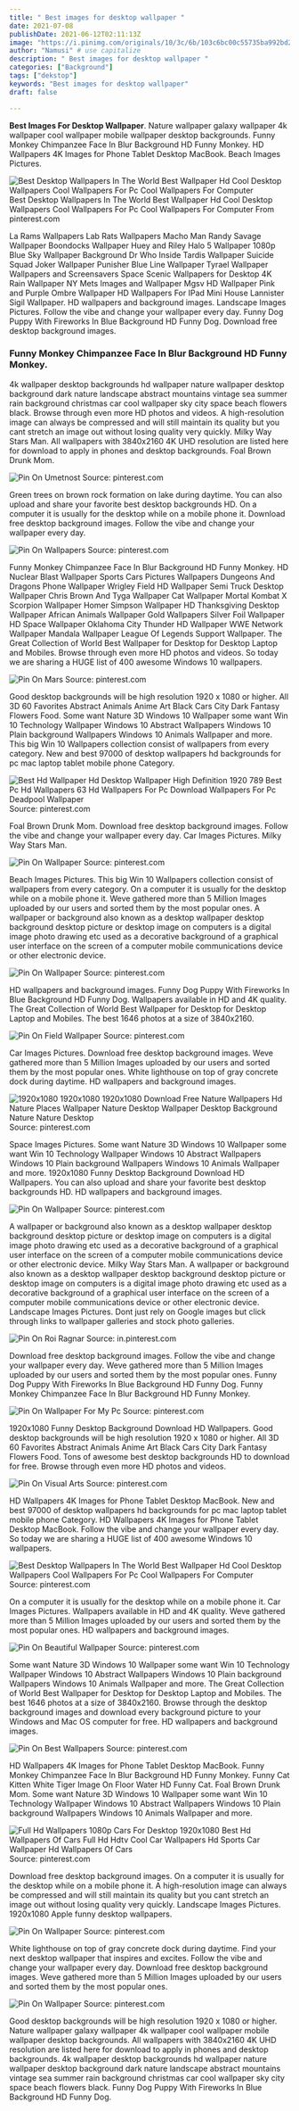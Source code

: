 ```yaml
---
title: " Best images for desktop wallpaper "
date: 2021-07-08
publishDate: 2021-06-12T02:11:13Z
image: "https://i.pinimg.com/originals/10/3c/6b/103c6bc00c55735ba992bd244eb6b149.jpg"
author: "Namusi" # use capitalize
description: " Best images for desktop wallpaper "
categories: ["Background"]
tags: ["dekstop"]
keywords: "Best images for desktop wallpaper"
draft: false

---
```



**Best Images For Desktop Wallpaper**. Nature wallpaper galaxy wallpaper 4k wallpaper cool wallpaper mobile wallpaper desktop backgrounds. Funny Monkey Chimpanzee Face In Blur Background HD Funny Monkey. HD Wallpapers 4K Images for Phone Tablet Desktop MacBook. Beach Images Pictures.

![Best Desktop Wallpapers In The World Best Wallpaper Hd Cool Desktop Wallpapers Cool Wallpapers For Pc Cool Wallpapers For Computer](https://i.pinimg.com/originals/d0/bd/a6/d0bda6741e77343a7794e410b2090f9a.jpg "Best Desktop Wallpapers In The World Best Wallpaper Hd Cool Desktop Wallpapers Cool Wallpapers For Pc Cool Wallpapers For Computer")
Best Desktop Wallpapers In The World Best Wallpaper Hd Cool Desktop Wallpapers Cool Wallpapers For Pc Cool Wallpapers For Computer From pinterest.com


La Rams Wallpapers Lab Rats Wallpapers Macho Man Randy Savage Wallpaper Boondocks Wallpaper Huey and Riley Halo 5 Wallpaper 1080p Blue Sky Wallpaper Background Dr Who Inside Tardis Wallpaper Suicide Squad Joker Wallpaper Punisher Blue Line Wallpaper Tyrael Wallpaper Wallpapers and Screensavers Space Scenic Wallpapers for Desktop 4K Rain Wallpaper NY Mets Images and Wallpaper Mgsv HD Wallpaper Pink and Purple Ombre Wallpaper HD Wallpapers For IPad Mini House Lannister Sigil Wallpaper. HD wallpapers and background images. Landscape Images Pictures. Follow the vibe and change your wallpaper every day. Funny Dog Puppy With Fireworks In Blue Background HD Funny Dog. Download free desktop background images.

### Funny Monkey Chimpanzee Face In Blur Background HD Funny Monkey.

4k wallpaper desktop backgrounds hd wallpaper nature wallpaper desktop background dark nature landscape abstract mountains vintage sea summer rain background christmas car cool wallpaper sky city space beach flowers black. Browse through even more HD photos and videos. A high-resolution image can always be compressed and will still maintain its quality but you cant stretch an image out without losing quality very quickly. Milky Way Stars Man. All wallpapers with 3840x2160 4K UHD resolution are listed here for download to apply in phones and desktop backgrounds. Foal Brown Drunk Mom.


![Pin On Umetnost](https://i.pinimg.com/originals/f7/91/51/f79151324ab12275458fbefe013ce789.png "Pin On Umetnost")
Source: pinterest.com

Green trees on brown rock formation on lake during daytime. You can also upload and share your favorite best desktop backgrounds HD. On a computer it is usually for the desktop while on a mobile phone it. Download free desktop background images. Follow the vibe and change your wallpaper every day.

![Pin On Wallpapers](https://i.pinimg.com/originals/65/a4/fd/65a4fd762db2743149cab05c03fe5d15.jpg "Pin On Wallpapers")
Source: pinterest.com

Funny Monkey Chimpanzee Face In Blur Background HD Funny Monkey. HD Nuclear Blast Wallpaper Sports Cars Pictures Wallpapers Dungeons And Dragons Phone Wallpaper Wrigley Field HD Wallpaper Semi Truck Desktop Wallpaper Chris Brown And Tyga Wallpaper Cat Wallpaper Mortal Kombat X Scorpion Wallpaper Homer Simpson Wallpaper HD Thanksgiving Desktop Wallpaper African Animals Wallpaper Gold Wallpapers Silver Foil Wallpaper HD Space Wallpaper Oklahoma City Thunder HD Wallpaper WWE Network Wallpaper Mandala Wallpaper League Of Legends Support Wallpaper. The Great Collection of World Best Wallpaper for Desktop for Desktop Laptop and Mobiles. Browse through even more HD photos and videos. So today we are sharing a HUGE list of 400 awesome Windows 10 wallpapers.

![Pin On Mars](https://i.pinimg.com/originals/14/d2/e4/14d2e44b80888054e770eb79d8e41591.jpg "Pin On Mars")
Source: pinterest.com

Good desktop backgrounds will be high resolution 1920 x 1080 or higher. All 3D 60 Favorites Abstract Animals Anime Art Black Cars City Dark Fantasy Flowers Food. Some want Nature 3D Windows 10 Wallpaper some want Win 10 Technology Wallpaper Windows 10 Abstract Wallpapers Windows 10 Plain background Wallpapers Windows 10 Animals Wallpaper and more. This big Win 10 Wallpapers collection consist of wallpapers from every category. New and best 97000 of desktop wallpapers hd backgrounds for pc mac laptop tablet mobile phone Category.

![Best Hd Wallpaper Hd Desktop Wallpaper High Definition 1920 789 Best Pc Hd Wallpapers 63 Hd Wallpapers For Pc Download Wallpapers For Pc Deadpool Wallpaper](https://i.pinimg.com/originals/4a/b3/53/4ab353730c79386dfab2372706d8bfe9.jpg "Best Hd Wallpaper Hd Desktop Wallpaper High Definition 1920 789 Best Pc Hd Wallpapers 63 Hd Wallpapers For Pc Download Wallpapers For Pc Deadpool Wallpaper")
Source: pinterest.com

Foal Brown Drunk Mom. Download free desktop background images. Follow the vibe and change your wallpaper every day. Car Images Pictures. Milky Way Stars Man.

![Pin On Wallpaper](https://i.pinimg.com/originals/b2/c7/91/b2c791331d91cf4377c6824470a16c08.jpg "Pin On Wallpaper")
Source: pinterest.com

Beach Images Pictures. This big Win 10 Wallpapers collection consist of wallpapers from every category. On a computer it is usually for the desktop while on a mobile phone it. Weve gathered more than 5 Million Images uploaded by our users and sorted them by the most popular ones. A wallpaper or background also known as a desktop wallpaper desktop background desktop picture or desktop image on computers is a digital image photo drawing etc used as a decorative background of a graphical user interface on the screen of a computer mobile communications device or other electronic device.

![Pin On Wallpaper](https://i.pinimg.com/originals/19/51/c1/1951c1353f26f0210c0e85f8b19e4b05.jpg "Pin On Wallpaper")
Source: pinterest.com

HD wallpapers and background images. Funny Dog Puppy With Fireworks In Blue Background HD Funny Dog. Wallpapers available in HD and 4K quality. The Great Collection of World Best Wallpaper for Desktop for Desktop Laptop and Mobiles. The best 1646 photos at a size of 3840x2160.

![Pin On Field Wallpaper](https://i.pinimg.com/originals/70/b4/9f/70b49ff44b319bca5d3407072663e200.jpg "Pin On Field Wallpaper")
Source: pinterest.com

Car Images Pictures. Download free desktop background images. Weve gathered more than 5 Million Images uploaded by our users and sorted them by the most popular ones. White lighthouse on top of gray concrete dock during daytime. HD wallpapers and background images.

![1920x1080 1920x1080 1920x1080 Download Free Nature Wallpapers Hd Nature Places Wallpaper Nature Desktop Wallpaper Desktop Background Nature Nature Desktop](https://i.pinimg.com/originals/7f/a7/bb/7fa7bb83f07e1eb17e768b3d6dabbef7.jpg "1920x1080 1920x1080 1920x1080 Download Free Nature Wallpapers Hd Nature Places Wallpaper Nature Desktop Wallpaper Desktop Background Nature Nature Desktop")
Source: pinterest.com

Space Images Pictures. Some want Nature 3D Windows 10 Wallpaper some want Win 10 Technology Wallpaper Windows 10 Abstract Wallpapers Windows 10 Plain background Wallpapers Windows 10 Animals Wallpaper and more. 1920x1080 Funny Desktop Background Download HD Wallpapers. You can also upload and share your favorite best desktop backgrounds HD. HD wallpapers and background images.

![Pin On Wallpaper](https://i.pinimg.com/originals/6b/8e/9d/6b8e9da56f9996a8f5ac377283b03da4.jpg "Pin On Wallpaper")
Source: pinterest.com

A wallpaper or background also known as a desktop wallpaper desktop background desktop picture or desktop image on computers is a digital image photo drawing etc used as a decorative background of a graphical user interface on the screen of a computer mobile communications device or other electronic device. Milky Way Stars Man. A wallpaper or background also known as a desktop wallpaper desktop background desktop picture or desktop image on computers is a digital image photo drawing etc used as a decorative background of a graphical user interface on the screen of a computer mobile communications device or other electronic device. Landscape Images Pictures. Dont just rely on Google images but click through links to wallpaper galleries and stock photo galleries.

![Pin On Roi Ragnar](https://i.pinimg.com/originals/1f/0b/78/1f0b78c48e420fdc773e868ebc3b2650.jpg "Pin On Roi Ragnar")
Source: in.pinterest.com

Download free desktop background images. Follow the vibe and change your wallpaper every day. Weve gathered more than 5 Million Images uploaded by our users and sorted them by the most popular ones. Funny Dog Puppy With Fireworks In Blue Background HD Funny Dog. Funny Monkey Chimpanzee Face In Blur Background HD Funny Monkey.

![Pin On Wallpaper For My Pc](https://i.pinimg.com/originals/bf/ae/3f/bfae3fa83ae7efd6b7b56c3df0fac9bf.jpg "Pin On Wallpaper For My Pc")
Source: pinterest.com

1920x1080 Funny Desktop Background Download HD Wallpapers. Good desktop backgrounds will be high resolution 1920 x 1080 or higher. All 3D 60 Favorites Abstract Animals Anime Art Black Cars City Dark Fantasy Flowers Food. Tons of awesome best desktop backgrounds HD to download for free. Browse through even more HD photos and videos.

![Pin On Visual Arts](https://i.pinimg.com/originals/ca/a2/65/caa2654e79e2dc88c6a3c18e1a353452.jpg "Pin On Visual Arts")
Source: pinterest.com

HD Wallpapers 4K Images for Phone Tablet Desktop MacBook. New and best 97000 of desktop wallpapers hd backgrounds for pc mac laptop tablet mobile phone Category. HD Wallpapers 4K Images for Phone Tablet Desktop MacBook. Follow the vibe and change your wallpaper every day. So today we are sharing a HUGE list of 400 awesome Windows 10 wallpapers.

![Best Desktop Wallpapers In The World Best Wallpaper Hd Cool Desktop Wallpapers Cool Wallpapers For Pc Cool Wallpapers For Computer](https://i.pinimg.com/originals/d0/bd/a6/d0bda6741e77343a7794e410b2090f9a.jpg "Best Desktop Wallpapers In The World Best Wallpaper Hd Cool Desktop Wallpapers Cool Wallpapers For Pc Cool Wallpapers For Computer")
Source: pinterest.com

On a computer it is usually for the desktop while on a mobile phone it. Car Images Pictures. Wallpapers available in HD and 4K quality. Weve gathered more than 5 Million Images uploaded by our users and sorted them by the most popular ones. HD wallpapers and background images.

![Pin On Beautiful Wallpaper](https://i.pinimg.com/originals/26/48/dc/2648dcf4e42abb3ef67436e74a7ecfaf.jpg "Pin On Beautiful Wallpaper")
Source: pinterest.com

Some want Nature 3D Windows 10 Wallpaper some want Win 10 Technology Wallpaper Windows 10 Abstract Wallpapers Windows 10 Plain background Wallpapers Windows 10 Animals Wallpaper and more. The Great Collection of World Best Wallpaper for Desktop for Desktop Laptop and Mobiles. The best 1646 photos at a size of 3840x2160. Browse through the desktop background images and download every background picture to your Windows and Mac OS computer for free. HD wallpapers and background images.

![Pin On Best Wallpapers](https://i.pinimg.com/originals/0c/5a/01/0c5a0152294e7e3bade6f7be8851e1af.jpg "Pin On Best Wallpapers")
Source: pinterest.com

HD Wallpapers 4K Images for Phone Tablet Desktop MacBook. Funny Monkey Chimpanzee Face In Blur Background HD Funny Monkey. Funny Cat Kitten White Tiger Image On Floor Water HD Funny Cat. Foal Brown Drunk Mom. Some want Nature 3D Windows 10 Wallpaper some want Win 10 Technology Wallpaper Windows 10 Abstract Wallpapers Windows 10 Plain background Wallpapers Windows 10 Animals Wallpaper and more.

![Full Hd Wallpapers 1080p Cars For Desktop 1920x1080 Best Hd Wallpapers Of Cars Full Hd Hdtv Cool Car Wallpapers Hd Sports Car Wallpaper Hd Wallpapers Of Cars](https://i.pinimg.com/originals/5c/79/74/5c7974a83dff915a76d2ed800c3e5b8c.jpg "Full Hd Wallpapers 1080p Cars For Desktop 1920x1080 Best Hd Wallpapers Of Cars Full Hd Hdtv Cool Car Wallpapers Hd Sports Car Wallpaper Hd Wallpapers Of Cars")
Source: pinterest.com

Download free desktop background images. On a computer it is usually for the desktop while on a mobile phone it. A high-resolution image can always be compressed and will still maintain its quality but you cant stretch an image out without losing quality very quickly. Landscape Images Pictures. 1920x1080 Apple funny desktop wallpapers.

![Pin On Wallpaper](https://i.pinimg.com/originals/e9/4c/d7/e94cd75a67099bcebcd01a5149b47f0b.jpg "Pin On Wallpaper")
Source: pinterest.com

White lighthouse on top of gray concrete dock during daytime. Find your next desktop wallpaper that inspires and excites. Follow the vibe and change your wallpaper every day. Download free desktop background images. Weve gathered more than 5 Million Images uploaded by our users and sorted them by the most popular ones.

![Pin On Wallpaper](https://i.pinimg.com/originals/10/3c/6b/103c6bc00c55735ba992bd244eb6b149.jpg "Pin On Wallpaper")
Source: pinterest.com

Good desktop backgrounds will be high resolution 1920 x 1080 or higher. Nature wallpaper galaxy wallpaper 4k wallpaper cool wallpaper mobile wallpaper desktop backgrounds. All wallpapers with 3840x2160 4K UHD resolution are listed here for download to apply in phones and desktop backgrounds. 4k wallpaper desktop backgrounds hd wallpaper nature wallpaper desktop background dark nature landscape abstract mountains vintage sea summer rain background christmas car cool wallpaper sky city space beach flowers black. Funny Dog Puppy With Fireworks In Blue Background HD Funny Dog.

